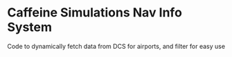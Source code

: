 # Caffeine Simulations Nav Info System
 Code to dynamically fetch data from DCS for airports, and filter for easy use
